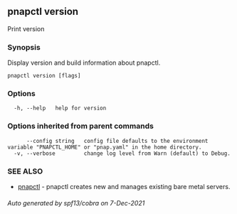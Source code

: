 ## pnapctl version

Print version

### Synopsis

Display version and build information about pnapctl.

```
pnapctl version [flags]
```

### Options

```
  -h, --help   help for version
```

### Options inherited from parent commands

```
      --config string   config file defaults to the environment variable "PNAPCTL_HOME" or "pnap.yaml" in the home directory.
  -v, --verbose         change log level from Warn (default) to Debug.
```

### SEE ALSO

* [pnapctl](pnapctl.md)	 - pnapctl creates new and manages existing bare metal servers.

###### Auto generated by spf13/cobra on 7-Dec-2021
